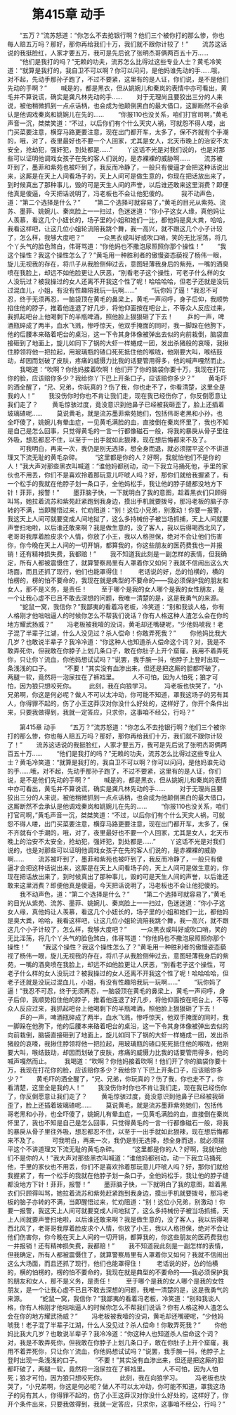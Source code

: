 # 　　第415章 动手
　　“五万？”流苏怒道：“你怎么不去抢银行啊？他们三个被你打的那么惨，你也每人赔五万吗？那好，那你再给我们十万，我们就不跟你计较了！”
　　流苏这话说的我挺脸红，人家才要五万，我可是先后讹了张明杰哥俩两百五十万……
　　“他们是我打的吗？”无赖的功夫，流苏怎么比得过这些专业人士？黄毛冷笑道：“就算是我打的，我自卫不可以啊？你可以问问，是他妈谁先动的手……哦，对不起，先动手那孙子跑了，不过不要紧，这里有的是人证，你们说，是不是他们先动的手啊？”
　　喊是的，都是黑衣，但从姚婉儿和秦岚的表情中亦可看出，黄毛并不算说谎，确实是龚凡林先动的手……
　　对于无理尚且要狡出三分的人来说，被他稍微抓到一点点话柄，也会成为他颠倒黑白的最大借口，这厮断然不会承认是他调戏秦岚和姚婉儿在先的……
　　“你报110也没关系，咱们打官司啊，”黄毛声音一沉，桀桀笑道：“不过，以后你们有个什么天灾人祸，可就怨不得人喽，出门买菜要注意，横穿马路更要注意，现在出门都开车，太多了，保不齐就有个手潮的，哦，对了，夜里最好也不要一个人回家，尤其是女人，北天市晚上的治安不太安全，抢劫犯，强奸犯，到处都是……”
　　丫这话不光是对我们说的，也是对那些可以证明他调戏女孩子在先的客人们说的，是赤裸裸的威胁啊……
　　流苏被吓到了，墨菲和紫苑也被吓到了，我反而冷静了，一般只有傻逼才会把这种话说出来，这厮是在天上人间看场子的，天上人间可是做生意的，你现在把话放出来了，到时候真出了那种事儿，毁的可是天生人间的声誉，以后谁还敢来这里消费？即便他真是傻逼，今天把话说明了，冯老板也不会让他犯傻的。
　　我不动声色，道：“第二个选择是什么？”
　　“第二个选择可就容易了，”黄毛的目光从紫苑、流苏、墨菲、姚婉儿、秦岚脸上一一扫过，色迷迷道：“你小子这女人缘，真他妈让人羡慕，看这几个小妞长的，场子里的小姐和她们一比，都他妈是臭大粪，哈哈，我看这样吧，让这几位小姐轮流陪我跳个舞，我一高兴，就不跟这几个小子计较了，怎么样，我够大度吧？”
　　一众黑衣或叫好或吹口哨，笑的无比淫荡，将几个丫头气的脸色煞白，伟哥骂道：“你他妈也不撒泡尿照照你那个操性！”
　　“我这个操性？我这个操性怎么了？”黄毛用一种胜利者的傲慢姿态藐视了杨伟一眼，旋儿无视我的存在，将爪子从我脸侧伸过去，意图轻薄我身后的紫苑，一嘴的酒臭喷在我脸上，却远不如他脸更让人厌恶，“别看老子这个操性，可老子什么样的女人没玩过？被我操过的女人还离不开我这个性了呢！哈哈哈哈，但老子还就是没玩过混血儿，小姐，有没有性趣陪我玩一玩啊……”
　　“玩你妈了逼！”我忍不可忍，终于无须再忍，一脑袋顶在黄毛的鼻梁上，黄毛一声闷呼，身子后仰，我顺势掐住他的脖子，推着他连退了好几步，将他仰面按在吧台上，不等众人反应过来，我抓起吧台上他喝剩下的半瓶啤酒，照他脸上狠狠砸了下去！
　　乒的一声，啤酒瓶碎成了两半，血水飞溅，惨呼惊天，他双手掩面的同时，我一脚跺在他胯下，他的后腰本来硌着吧台的桌沿，这一下令其身体像被弹出去似的向前栽倒，脑袋直接砸到了地面上，旋儿如同下了锅的大虾一样蜷成一团，发出杀猪般的哀嚎，我揪住脖领将他一把拉起，用玻璃瓶的碴口死死抵住他的喉咙，他刚要大叫，喉结鼓动，却因而划破了皮肤，疼痛的威慑力比我的话要管用得多，他的喊声嘎然而止。
　　我喝道：“吹啊？你他妈接着吹啊！他们开了你的脑袋你要十万，我现在打花你的脸，应该赔你多少？我给你丫下巴上开条口子，应该赔你多少？”
　　黄毛吓的酒全醒了，“兄、兄弟，你玩真的？伤了我，你也走不了，你看清楚，这里全是我的人！”
　　我没伤你时你也不肯让我们走，现在我已经伤你了，你反倒愿意让我们走了？
　　黄毛惊骇过度，竟没意识到他鼻子已经被我砸歪了，脸上还插着玻璃碴呢……
　　莫说黄毛，就是流苏墨菲紫苑她们，包括伟哥老黑和小孙，也全吓傻了，姚婉儿有晕血症，一见黄毛满脸的血，直接倒在秦岚怀里了，我也不知是自己是怎么回事，只觉得黄毛的一言一行都像磁石一般，将我的暴戾从骨子里往外吸，想忍都忍不住，以至于一出手就如此狠辣，现在想后悔都来不及了。
　　可我明白，再来一次，我仍是别无选择，想全身而退，就必须摆平这个不讲道理又下流无耻的黄毛杂碎。
　　“这里都是你的人？好啊，我就怕他们不是你的人！”我大声对那些黑衣叫喊道：“谁他妈都别动，动一下我立马捅死他，手里的家伙也不用丢，你们不是喜欢拎着那玩意儿吓唬人吗？好，那你们就给我握紧了，有一个松手的我就在他脖子划一条口子，全他妈松手，我让他的脖子缝都没地方下针！菲菲，报警！”
　　墨菲脑子快，一下就明白了我的意图，趁着黑衣们只顾得叫骂，她拉着流苏和紫苑赶紧跑到我身边，摸出手机就要拨号，那冯老板的脑子亦转的不满，当即醒悟过来，忙劝阻道：“别！这位小兄弟，别激动！你要一报警，我这天上人间可就要变成人间地狱了，这么多持械份子被当场抓捕，天上人间就要声誉扫地啦，以后谁还敢来啊？我是做生意的，没了客人，我以后得喝西北风了，老哥哥我厚着脸皮求个人情，你放了小王，我以人格担保，绝对不会让他们伤害你，你今晚在天上人间的一切开销，都算我的，你这些朋友的医药费我也一并报销！还有精神损失费，我都赔！”
　　我不知道我此刻是一副怎样的表情，但我确定，所有人都被震慑住了，就算警察局里有人罩着你又如何？我就不信闹出这么大场面，而且还抓了现行，他们也能罩得住！
　　老话说的好，怂的怕横的，横的怕楞的，楞的怕不要命的，我现在就是典型的不要命的——我必须保护我的朋友和女人，那不是义务，是责任！
　　至于哪个是我的女人哪个是我的女性朋友，是一个让我心虚不已且不敢去深想的问题，我唯一清楚的是，这是我勇气的来源。
　　“蛇鼠一窝，我信你？”我鄙夷的看着冯老板，冷笑道：“别和我谈人格，你有人格刚才他咄咄逼人的时候你怎么不帮我们说话？你有人格这种人渣怎么会在你的地方耀武扬威？”
　　冯老板被我噎的没词，黄毛却还嘴硬呢，“少他妈唬我！老子混了半辈子江湖，什么人没见过？杀人偿命！你敢弄死我？”
　　你他妈比我大几岁？也敢说半辈子？我冷冷道：“你这种人也知道杀人偿命这个词？对，我是不敢弄死你，但我敢在你脖子上划几条口子，敢在你肚子上开个窟窿，我用不着弄死你，只让你丫流血，你他妈想试试吗？”说罢，我手腕一抖，他脖子上登时出现一条浅浅的口子。
　　“不要！”其实没有血渗出来，但还是把这厮的胆都吓破了，两腿一软，竟然将一泡尿拉在了裤裆里。
　　人不可怕，因为人怕死；狼才可怕，因为狼只想咬死你。
　　此刻，我在向狼学习。
　　冯老板也快哭了，“小兄弟啊，你这是何必呢？做人不可以太冲动，你可能不知道，罩我这场子的另有其人，你得罪不起的，伤了小王这莽汉对你没什么好处的，这样好了，你开个条件出来，只要我做得到，我就一定答应，只求你，这事咱不经公，行吗？”

　　第415章 动手
　　“五万？”流苏怒道：“你怎么不去抢银行啊？他们三个被你打的那么惨，你也每人赔五万吗？那好，那你再给我们十万，我们就不跟你计较了！”
　　流苏这话说的我挺脸红，人家才要五万，我可是先后讹了张明杰哥俩两百五十万……
　　“他们是我打的吗？”无赖的功夫，流苏怎么比得过这些专业人士？黄毛冷笑道：“就算是我打的，我自卫不可以啊？你可以问问，是他妈谁先动的手……哦，对不起，先动手那孙子跑了，不过不要紧，这里有的是人证，你们说，是不是他们先动的手啊？”
　　喊是的，都是黑衣，但从姚婉儿和秦岚的表情中亦可看出，黄毛并不算说谎，确实是龚凡林先动的手……
　　对于无理尚且要狡出三分的人来说，被他稍微抓到一点点话柄，也会成为他颠倒黑白的最大借口，这厮断然不会承认是他调戏秦岚和姚婉儿在先的……
　　“你报110也没关系，咱们打官司啊，”黄毛声音一沉，桀桀笑道：“不过，以后你们有个什么天灾人祸，可就怨不得人喽，出门买菜要注意，横穿马路更要注意，现在出门都开车，太多了，保不齐就有个手潮的，哦，对了，夜里最好也不要一个人回家，尤其是女人，北天市晚上的治安不太安全，抢劫犯，强奸犯，到处都是……”
　　丫这话不光是对我们说的，也是对那些可以证明他调戏女孩子在先的客人们说的，是赤裸裸的威胁啊……
　　流苏被吓到了，墨菲和紫苑也被吓到了，我反而冷静了，一般只有傻逼才会把这种话说出来，这厮是在天上人间看场子的，天上人间可是做生意的，你现在把话放出来了，到时候真出了那种事儿，毁的可是天生人间的声誉，以后谁还敢来这里消费？即便他真是傻逼，今天把话说明了，冯老板也不会让他犯傻的。
　　我不动声色，道：“第二个选择是什么？”
　　“第二个选择可就容易了，”黄毛的目光从紫苑、流苏、墨菲、姚婉儿、秦岚脸上一一扫过，色迷迷道：“你小子这女人缘，真他妈让人羡慕，看这几个小妞长的，场子里的小姐和她们一比，都他妈是臭大粪，哈哈，我看这样吧，让这几位小姐轮流陪我跳个舞，我一高兴，就不跟这几个小子计较了，怎么样，我够大度吧？”
　　一众黑衣或叫好或吹口哨，笑的无比淫荡，将几个丫头气的脸色煞白，伟哥骂道：“你他妈也不撒泡尿照照你那个操性！”
　　“我这个操性？我这个操性怎么了？”黄毛用一种胜利者的傲慢姿态藐视了杨伟一眼，旋儿无视我的存在，将爪子从我脸侧伸过去，意图轻薄我身后的紫苑，一嘴的酒臭喷在我脸上，却远不如他脸更让人厌恶，“别看老子这个操性，可老子什么样的女人没玩过？被我操过的女人还离不开我这个性了呢！哈哈哈哈，但老子还就是没玩过混血儿，小姐，有没有性趣陪我玩一玩啊……”
　　“玩你妈了逼！”我忍不可忍，终于无须再忍，一脑袋顶在黄毛的鼻梁上，黄毛一声闷呼，身子后仰，我顺势掐住他的脖子，推着他连退了好几步，将他仰面按在吧台上，不等众人反应过来，我抓起吧台上他喝剩下的半瓶啤酒，照他脸上狠狠砸了下去！
　　乒的一声，啤酒瓶碎成了两半，血水飞溅，惨呼惊天，他双手掩面的同时，我一脚跺在他胯下，他的后腰本来硌着吧台的桌沿，这一下令其身体像被弹出去似的向前栽倒，脑袋直接砸到了地面上，旋儿如同下了锅的大虾一样蜷成一团，发出杀猪般的哀嚎，我揪住脖领将他一把拉起，用玻璃瓶的碴口死死抵住他的喉咙，他刚要大叫，喉结鼓动，却因而划破了皮肤，疼痛的威慑力比我的话要管用得多，他的喊声嘎然而止。
　　我喝道：“吹啊？你他妈接着吹啊！他们开了你的脑袋你要十万，我现在打花你的脸，应该赔你多少？我给你丫下巴上开条口子，应该赔你多少？”
　　黄毛吓的酒全醒了，“兄、兄弟，你玩真的？伤了我，你也走不了，你看清楚，这里全是我的人！”
　　我没伤你时你也不肯让我们走，现在我已经伤你了，你反倒愿意让我们走了？
　　黄毛惊骇过度，竟没意识到他鼻子已经被我砸歪了，脸上还插着玻璃碴呢……
　　莫说黄毛，就是流苏墨菲紫苑她们，包括伟哥老黑和小孙，也全吓傻了，姚婉儿有晕血症，一见黄毛满脸的血，直接倒在秦岚怀里了，我也不知是自己是怎么回事，只觉得黄毛的一言一行都像磁石一般，将我的暴戾从骨子里往外吸，想忍都忍不住，以至于一出手就如此狠辣，现在想后悔都来不及了。
　　可我明白，再来一次，我仍是别无选择，想全身而退，就必须摆平这个不讲道理又下流无耻的黄毛杂碎。
　　“这里都是你的人？好啊，我就怕他们不是你的人！”我大声对那些黑衣叫喊道：“谁他妈都别动，动一下我立马捅死他，手里的家伙也不用丢，你们不是喜欢拎着那玩意儿吓唬人吗？好，那你们就给我握紧了，有一个松手的我就在他脖子划一条口子，全他妈松手，我让他的脖子缝都没地方下针！菲菲，报警！”
　　墨菲脑子快，一下就明白了我的意图，趁着黑衣们只顾得叫骂，她拉着流苏和紫苑赶紧跑到我身边，摸出手机就要拨号，那冯老板的脑子亦转的不满，当即醒悟过来，忙劝阻道：“别！这位小兄弟，别激动！你要一报警，我这天上人间可就要变成人间地狱了，这么多持械份子被当场抓捕，天上人间就要声誉扫地啦，以后谁还敢来啊？我是做生意的，没了客人，我以后得喝西北风了，老哥哥我厚着脸皮求个人情，你放了小王，我以人格担保，绝对不会让他们伤害你，你今晚在天上人间的一切开销，都算我的，你这些朋友的医药费我也一并报销！还有精神损失费，我都赔！”
　　我不知道我此刻是一副怎样的表情，但我确定，所有人都被震慑住了，就算警察局里有人罩着你又如何？我就不信闹出这么大场面，而且还抓了现行，他们也能罩得住！
　　老话说的好，怂的怕横的，横的怕楞的，楞的怕不要命的，我现在就是典型的不要命的——我必须保护我的朋友和女人，那不是义务，是责任！
　　至于哪个是我的女人哪个是我的女性朋友，是一个让我心虚不已且不敢去深想的问题，我唯一清楚的是，这是我勇气的来源。
　　“蛇鼠一窝，我信你？”我鄙夷的看着冯老板，冷笑道：“别和我谈人格，你有人格刚才他咄咄逼人的时候你怎么不帮我们说话？你有人格这种人渣怎么会在你的地方耀武扬威？”
　　冯老板被我噎的没词，黄毛却还嘴硬呢，“少他妈唬我！老子混了半辈子江湖，什么人没见过？杀人偿命！你敢弄死我？”
　　你他妈比我大几岁？也敢说半辈子？我冷冷道：“你这种人也知道杀人偿命这个词？对，我是不敢弄死你，但我敢在你脖子上划几条口子，敢在你肚子上开个窟窿，我用不着弄死你，只让你丫流血，你他妈想试试吗？”说罢，我手腕一抖，他脖子上登时出现一条浅浅的口子。
　　“不要！”其实没有血渗出来，但还是把这厮的胆都吓破了，两腿一软，竟然将一泡尿拉在了裤裆里。
　　人不可怕，因为人怕死；狼才可怕，因为狼只想咬死你。
　　此刻，我在向狼学习。
　　冯老板也快哭了，“小兄弟啊，你这是何必呢？做人不可以太冲动，你可能不知道，罩我这场子的另有其人，你得罪不起的，伤了小王这莽汉对你没什么好处的，这样好了，你开个条件出来，只要我做得到，我就一定答应，只求你，这事咱不经公，行吗？”
